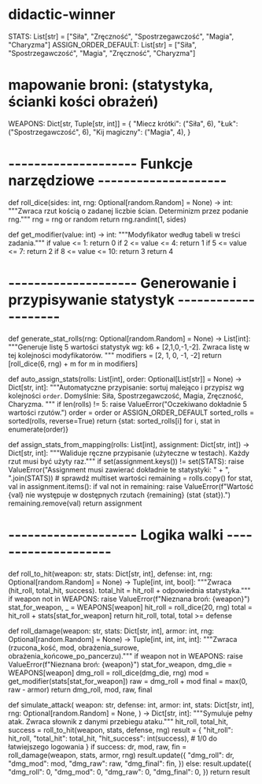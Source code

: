 # didactic-winner
STATS: List[str] = ["Siła", "Zręczność", "Spostrzegawczość", "Magia", "Charyzma"]
ASSIGN_ORDER_DEFAULT: List[str] = ["Siła", "Spostrzegawczość", "Magia", "Zręczność", "Charyzma"]

# mapowanie broni: (statystyka, ścianki kości obrażeń)
WEAPONS: Dict[str, Tuple[str, int]] = {
    "Miecz krótki": ("Siła", 6),
    "Łuk": ("Spostrzegawczość", 6),
    "Kij magiczny": ("Magia", 4),
}

# -------------------- Funkcje narzędziowe --------------------

def roll_dice(sides: int, rng: Optional[random.Random] = None) -> int:
    """Zwraca rzut kością o zadanej liczbie ścian. Determinizm przez podanie rng."""
    rng = rng or random
    return rng.randint(1, sides)


def get_modifier(value: int) -> int:
    """Modyfikator według tabeli w treści zadania."""
    if value <= 1:
        return 0
    if 2 <= value <= 4:
        return 1
    if 5 <= value <= 7:
        return 2
    if 8 <= value <= 10:
        return 3
    return 4


# -------------------- Generowanie i przypisywanie statystyk --------------------

def generate_stat_rolls(rng: Optional[random.Random] = None) -> List[int]:
    """Generuje listę 5 wartości statystyk wg: k6 + [2,1,0,-1,-2].
    Zwraca listę w tej kolejności modyfikatorów.
    """
    modifiers = [2, 1, 0, -1, -2]
    return [roll_dice(6, rng) + m for m in modifiers]


def auto_assign_stats(rolls: List[int], order: Optional[List[str]] = None) -> Dict[str, int]:
    """Automatyczne przypisanie: sortuj malejąco i przypisz wg kolejności `order`.
    Domyślnie: Siła, Spostrzegawczość, Magia, Zręczność, Charyzma.
    """
    if len(rolls) != 5:
        raise ValueError("Oczekiwano dokładnie 5 wartości rzutów.")
    order = order or ASSIGN_ORDER_DEFAULT
    sorted_rolls = sorted(rolls, reverse=True)
    return {stat: sorted_rolls[i] for i, stat in enumerate(order)}


def assign_stats_from_mapping(rolls: List[int], assignment: Dict[str, int]) -> Dict[str, int]:
    """Waliduje ręczne przypisanie (użyteczne w testach). Każdy rzut musi być użyty raz."""
    if set(assignment.keys()) != set(STATS):
        raise ValueError("Assignment musi zawierać dokładnie te statystyki: " + ", ".join(STATS))
    # sprawdź multiset wartości
    remaining = rolls.copy()
    for stat, val in assignment.items():
        if val not in remaining:
            raise ValueError(f"Wartość {val} nie występuje w dostępnych rzutach {remaining} (stat {stat}).")
        remaining.remove(val)
    return assignment


# -------------------- Logika walki --------------------

def roll_to_hit(weapon: str, stats: Dict[str, int], defense: int, rng: Optional[random.Random] = None) -> Tuple[int, int, bool]:
    """Zwraca (hit_roll, total_hit, success). total_hit = hit_roll + odpowiednia statystyka."""
    if weapon not in WEAPONS:
        raise ValueError(f"Nieznana broń: {weapon}")
    stat_for_weapon, _ = WEAPONS[weapon]
    hit_roll = roll_dice(20, rng)
    total = hit_roll + stats[stat_for_weapon]
    return hit_roll, total, total >= defense


def roll_damage(weapon: str, stats: Dict[str, int], armor: int, rng: Optional[random.Random] = None) -> Tuple[int, int, int, int]:
    """Zwraca (rzucona_kość, mod, obrażenia_surowe, obrażenia_końcowe_po_pancerzu)."""
    if weapon not in WEAPONS:
        raise ValueError(f"Nieznana broń: {weapon}")
    stat_for_weapon, dmg_die = WEAPONS[weapon]
    dmg_roll = roll_dice(dmg_die, rng)
    mod = get_modifier(stats[stat_for_weapon])
    raw = dmg_roll + mod
    final = max(0, raw - armor)
    return dmg_roll, mod, raw, final


def simulate_attack(
    weapon: str,
    defense: int,
    armor: int,
    stats: Dict[str, int],
    rng: Optional[random.Random] = None,
) -> Dict[str, int]:
    """Symuluje pełny atak. Zwraca słownik z danymi przebiegu ataku."""
    hit_roll, total_hit, success = roll_to_hit(weapon, stats, defense, rng)
    result = {
        "hit_roll": hit_roll,
        "total_hit": total_hit,
        "hit_success": int(success),  # 1/0 do łatwiejszego logowania
    }
    if success:
        dr, mod, raw, fin = roll_damage(weapon, stats, armor, rng)
        result.update({
            "dmg_roll": dr,
            "dmg_mod": mod,
            "dmg_raw": raw,
            "dmg_final": fin,
        })
    else:
        result.update({
            "dmg_roll": 0,
            "dmg_mod": 0,
            "dmg_raw": 0,
            "dmg_final": 0,
        })
    return result


